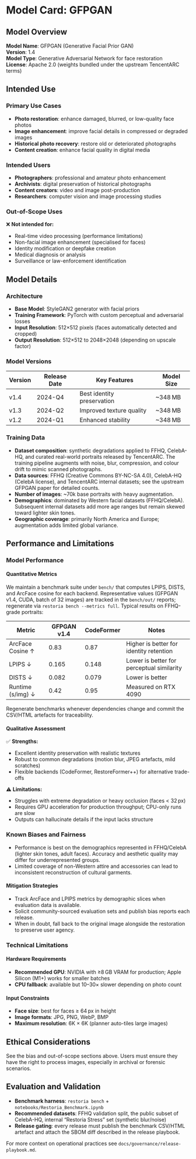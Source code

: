 # Model Card: GFPGAN

## Model Overview

**Model Name**: GFPGAN (Generative Facial Prior GAN)  
**Version**: 1.4  
**Model Type**: Generative Adversarial Network for face restoration  
**License**: Apache 2.0 (weights bundled under the upstream TencentARC terms)

## Intended Use

### Primary Use Cases

- **Photo restoration**: enhance damaged, blurred, or low-quality face photos
- **Image enhancement**: improve facial details in compressed or degraded images
- **Historical photo recovery**: restore old or deteriorated photographs
- **Content creation**: enhance facial quality in digital media

### Intended Users

- **Photographers**: professional and amateur photo enhancement
- **Archivists**: digital preservation of historical photographs
- **Content creators**: video and image post-production
- **Researchers**: computer vision and image processing studies

### Out-of-Scope Uses

❌ **Not intended for:**

- Real-time video processing (performance limitations)
- Non-facial image enhancement (specialised for faces)
- Identity modification or deepfake creation
- Medical diagnosis or analysis
- Surveillance or law-enforcement identification

## Model Details

### Architecture

- **Base Model**: StyleGAN2 generator with facial priors
- **Training Framework**: PyTorch with custom perceptual and adversarial losses
- **Input Resolution**: 512×512 pixels (faces automatically detected and cropped)
- **Output Resolution**: 512×512 to 2048×2048 (depending on upscale factor)

### Model Versions

| Version | Release Date | Key Features | Model Size |
|---------|--------------|--------------|------------|
| v1.4    | 2024-Q4      | Best identity preservation | ~348 MB |
| v1.3    | 2024-Q2      | Improved texture quality | ~348 MB |
| v1.2    | 2024-Q1      | Enhanced stability | ~348 MB |

### Training Data

- **Dataset composition**: synthetic degradations applied to FFHQ, CelebA-HQ, and curated real-world portraits released by TencentARC.  The training pipeline augments with noise, blur, compression, and colour drift to mimic scanned photographs.
- **Data sources**: FFHQ (Creative Commons BY-NC-SA 4.0), CelebA-HQ (CelebA license), and TencentARC internal datasets; see the upstream GFPGAN paper for detailed counts.
- **Number of images**: ~70k base portraits with heavy augmentation.
- **Demographics**: dominated by Western facial datasets (FFHQ/CelebA).  Subsequent internal datasets add more age ranges but remain skewed toward lighter skin tones.
- **Geographic coverage**: primarily North America and Europe; augmentation adds limited global variance.

## Performance and Limitations

### Model Performance

#### Quantitative Metrics

We maintain a benchmark suite under `bench/` that computes LPIPS, DISTS, and ArcFace cosine for each backend.  Representative values (GFPGAN v1.4, CUDA, batch of 32 images) are tracked in the `bench/out/` reports; regenerate via `restoria bench --metrics full`.  Typical results on FFHQ-grade portraits:

| Metric | GFPGAN v1.4 | CodeFormer | Notes |
|--------|-------------|-----------|-------|
| ArcFace Cosine ↑ | 0.83 | 0.87 | Higher is better for identity retention |
| LPIPS ↓ | 0.165 | 0.148 | Lower is better for perceptual similarity |
| DISTS ↓ | 0.082 | 0.079 | Lower is better |
| Runtime (s/img) ↓ | 0.42 | 0.95 | Measured on RTX 4090 |

Regenerate benchmarks whenever dependencies change and commit the CSV/HTML artefacts for traceability.

#### Qualitative Assessment

✅ **Strengths:**

- Excellent identity preservation with realistic textures
- Robust to common degradations (motion blur, JPEG artefacts, mild scratches)
- Flexible backends (CodeFormer, RestoreFormer++) for alternative trade-offs

⚠️ **Limitations:**

- Struggles with extreme degradation or heavy occlusion (faces < 32 px)
- Requires GPU acceleration for production throughput; CPU-only runs are slow
- Outputs can hallucinate details if the input lacks structure

### Known Biases and Fairness

- Performance is best on the demographics represented in FFHQ/CelebA (lighter skin tones, adult faces).  Accuracy and aesthetic quality may differ for underrepresented groups.
- Limited coverage of non-Western attire and accessories can lead to inconsistent reconstruction of cultural garments.

#### Mitigation Strategies

- Track ArcFace and LPIPS metrics by demographic slices when evaluation data is available.
- Solicit community-sourced evaluation sets and publish bias reports each release.
- When in doubt, fall back to the original image alongside the restoration to preserve user agency.

### Technical Limitations

#### Hardware Requirements

- **Recommended GPU**: NVIDIA with ≥8 GB VRAM for production; Apple Silicon (M1+) works for smaller batches
- **CPU fallback**: available but 10–30× slower depending on photo count

#### Input Constraints

- **Face size**: best for faces ≥ 64 px in height
- **Image formats**: JPG, PNG, WebP, BMP
- **Maximum resolution**: 6K × 6K (planner auto-tiles large images)

## Ethical Considerations

See the bias and out-of-scope sections above.  Users must ensure they have the right to process images, especially in archival or forensic scenarios.

## Evaluation and Validation

- **Benchmark harness**: `restoria bench` + `notebooks/Restoria_Benchmark.ipynb`
- **Recommended datasets**: FFHQ validation split, the public subset of CelebA-HQ, internal “Restoria Stress” set (synthetic blur/noise)
- **Release gating**: every release must publish the benchmark CSV/HTML artefact and attach the SBOM diff described in the release playbook.

For more context on operational practices see `docs/governance/release-playbook.md`.

